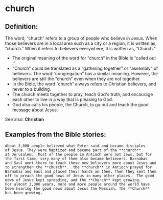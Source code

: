 church
======

###

Definition:
-----------

The word, “church” refers to a group of people who believe in Jesus.
When those believers are in a local area such as a city or a region,
it is written as, “church.” When it refers to believers everywhere,
it is written as, “Church.”

-   The original meaning of the word for “church” in the Bible is
    “called out .”
-   “Church” could be translated as a “gathering together” or
“assembly”
    of believers. The word “congregation” has a similar meaning.
    However, the believers are still the “church” even when they
    are not together.
-   In the Bible, the word “church” always refers to Christian
    believers, and never to a building.
-   The church meets together to pray, teach God's truth, and encourage
    each other to live in a way that is pleasing to God.
-   God also calls his people, the Church, to go out and teach the good
    message about Jesus.

See also: **Christian**

Examples from the Bible stories:
--------------------------------

    About 3,000 people believed what Peter said and became disciples
    of Jesus. They were baptized and became part of the **church**
    at Jerusalem.  Most of the people in Antioch were not Jews, but for
    the first time, very many of them also became believers. Barnabas
    and Saul went there to teach these new believers more about Jesus and
    to strengthen the **church**.  the **church** in Antioch prayed for
    Barnabas and Saul and placed their hands on them. Then they sent them
    off to preach the good news of Jesus in many other places.  The good
    news of Jesus kept spreading, and the **Church** kept growing.
    For almost 2,000 years, more and more people around the world have
    been hearing the good news about Jesus the Messiah. The **Church**
    has been growing.
